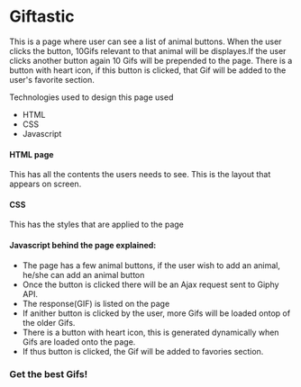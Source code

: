 # Giftastic
This is a page where user can see a list of animal buttons. When the user clicks the button, 10Gifs relevant to that animal will be displayes.If the user clicks another button again 10 Gifs will be prepended to the page. There is a button with heart icon, if this button is clicked, that Gif will be added to the user's favorite section.

Technologies used to design this page used 
* HTML
* CSS
* Javascript

#### HTML page
This has all the contents the users needs to see. This is the layout that appears on screen.

#### CSS 
This has the styles that are applied to the page

#### Javascript behind the page explained:
* The page has a few animal buttons, if the user wish to add an animal, he/she can add an animal button
* Once the button is clicked there will be an Ajax request sent to Giphy API.
* The response(GIF) is listed on the page
* If anither button is clicked by the user, more Gifs will be loaded ontop of the older Gifs. 
* There is a button with heart icon, this is generated dynamically when Gifs are loaded onto the page.
* If thus button is clicked, the Gif will be added to favories section.



### Get the best Gifs!
